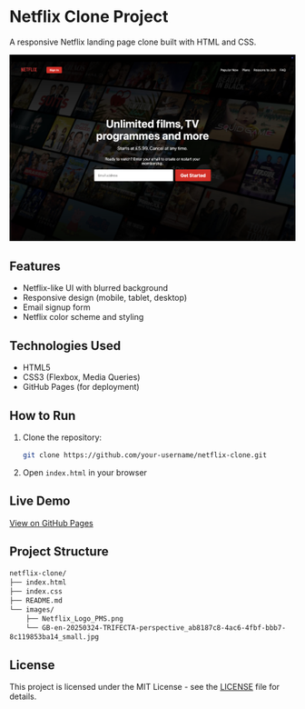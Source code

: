 # Netflix Clone Project

A responsive Netflix landing page clone built with HTML and CSS.

![Netflix Clone Screenshot](./images/screenshot.png)

## Features
- Netflix-like UI with blurred background
- Responsive design (mobile, tablet, desktop)
- Email signup form
- Netflix color scheme and styling

## Technologies Used
- HTML5
- CSS3 (Flexbox, Media Queries)
- GitHub Pages (for deployment)

## How to Run
1. Clone the repository:
   ```bash
   git clone https://github.com/your-username/netflix-clone.git
   ```
2. Open `index.html` in your browser

## Live Demo
[View on GitHub Pages](https://your-username.github.io/netflix-clone/)

## Project Structure
```
netflix-clone/
├── index.html
├── index.css
├── README.md
└── images/
    ├── Netflix_Logo_PMS.png
    └── GB-en-20250324-TRIFECTA-perspective_ab8187c8-4ac6-4fbf-bbb7-8c119853ba14_small.jpg
```

## License
This project is licensed under the MIT License - see the [LICENSE](LICENSE) file for details.